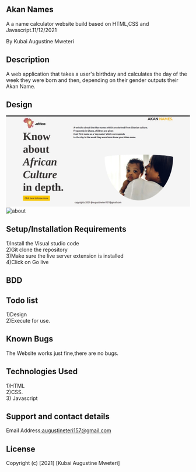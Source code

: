 ## Akan Names
A a name calculator website build based on HTML,CSS and Javascript.11/12/2021

By Kubai Augustine Mweteri

## Description
A web application that takes a user's birthday and calculates the day of the week they were born and then, depending on their gender outputs their Akan Name.
## Design
<img src="images/landingakan.jpeg" alt="landing">
<img src="images/about.png" alt="about">


## Setup/Installation Requirements
1)Install the Visual studio code<br>2)Git clone the repository<br>3)Make sure the live server extension is installed<br>4)Click on Go live

## BDD

## Todo list
1)Design<br>2)Execute for use.

## Known Bugs
The Website works just fine,there are no bugs.
## Technologies Used
1)HTML <br>2)CSS.<br>3) Javascript
## Support and contact details
Email Address;augustineteri157@gmail.com

## License
Copyright (c) [2021] [Kubai Augustine Mweteri]